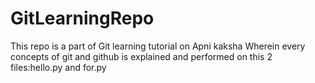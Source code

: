 # GitLearningRepo
This repo is a part of Git learning tutorial on Apni kaksha
Wherein every concepts of git and github is explained and performed on this 2 files:hello.py and for.py
